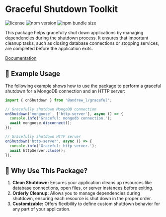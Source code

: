 # Graceful Shutdown Toolkit

![license](https://img.shields.io/npm/l/%40andrew_l%2Fgraceful)
![npm version](https://img.shields.io/npm/v/%40andrew_l%2Fgraceful)
![npm bundle size](https://img.shields.io/bundlephobia/minzip/%40andrew_l%2Fgraceful)

This package helps gracefully shut down applications by managing dependencies during the shutdown process. It ensures that important cleanup tasks, such as closing database connections or stopping services, are completed before the application exits.

[Documentation](https://men232.github.io/toolkit/reference/@andrew_l/graceful/)

<!-- install placeholder -->

## 🚀 Example Usage

The following example shows how to use the package to perform a graceful shutdown for a MongoDB connection and an HTTP server:

```js
import { onShutdown } from '@andrew_l/graceful';

// Gracefully shutdown MongoDB connection
onShutdown('mongoose', ['http-server'], async () => {
  console.info('Graceful: mongodb connection.');
  await mongoose.disconnect();
});

// Gracefully shutdown HTTP server
onShutdown('http-server', async () => {
  console.info('Graceful: http server.');
  await httpServer.close();
});
```

## 🤔 Why Use This Package?

1. **Clean Shutdown:** Ensures your application cleans up resources like database connections, open files, or server instances before exiting.
2. **Orderly Cleanup:** Allows you to manage dependencies during shutdown, ensuring each resource is shut down in the proper order.
3. **Customizable:** Offers flexibility to define custom shutdown behavior for any part of your application.

